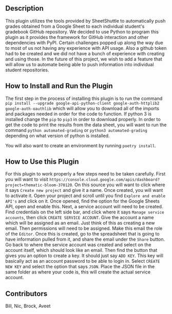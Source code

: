 ## Description
 
This plugin utilizes the tools provided by SheetShuttle to automatically push
grades obtained from a Google Sheet to each individual student's gradebook
GitHub repository. We decided to use Python to program this plugin as it
provides the framework for GitHub interaction and other dependencies with PyPI.
Certain challenges popped up along the way due to most of us not having any experience
with API usage. Also a github token had to be created and we did not have a bunch of
experience with creating and using those. In the future of this project, we wish
to add a feature that will allow us to automate being able to push information into individual
student repositories.
 
## How to Install and Run the Plugin
 
The first step in the process of installing this plugin is to run the command `pip install --upgrade google-api-python-client google-auth-httplib2 google-auth-oauthlib` which will allow you to download all of the imports and packages needed in order for the code to function. If python 3 is installed change the `pip` to `pip3` in order to download properly. In order to get the code to print the results from the data sheet, you will want to run the command `python automated-grading` or `python3 automated-grading` depending on what version of python is installed.
 
You will also want to create an environment by running `poetry install`.
 
## How to Use this Plugin
 
For this plugin to work properly a few steps need to be taken carefully. First you will want to visit `https://console.cloud.google.com/apis/dashboard?project=thematic-bloom-370120`. On this source you will want to click where it says `Create new project` and give it a name. Once created, you will want to activate it. Open your project and scroll until you find `Explore and enable API's` and click on it. Once opened, find the option for the Google Sheets API, open and enable this. Next, a service account will need to be created. Find credentials on the left side bar, and click where it says `Manage service accounts`, then click `CREATE SERVICE ACCOUNT`. Give the account a name which will be assigned as an email. Just think of this as creating a new email. Then permissions will need to be assigned. Make this email the role of the `Editor`. Once this is created, go to the spreadsheet that is going to have information pulled from it, and share the email under the `Share` button. Go back to where the service account was created and select on the account itself, which should look like an email. Then find the button that gives you an option to create a key. It should just say `ADD KEY`. This key will basically act as an account password to be able to login in. Select `CREATE NEW KEY` and select the option that says `JSON`. Place the JSON file in the same folder as where your code is, this will create the actual service account.
 
## Contributors
 
Bill, Nic, Brock, Aveet


